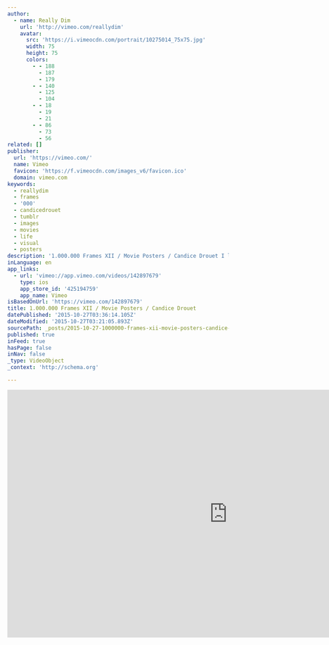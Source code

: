 ```yaml
---
author:
  - name: Really Dim
    url: 'http://vimeo.com/reallydim'
    avatar:
      src: 'https://i.vimeocdn.com/portrait/10275014_75x75.jpg'
      width: 75
      height: 75
      colors:
        - - 188
          - 187
          - 179
        - - 140
          - 125
          - 104
        - - 18
          - 19
          - 21
        - - 86
          - 73
          - 56
related: []
publisher:
  url: 'https://vimeo.com/'
  name: Vimeo
  favicon: 'https://f.vimeocdn.com/images_v6/favicon.ico'
  domain: vimeo.com
keywords:
  - reallydim
  - frames
  - '000'
  - candicedrouet
  - tumblr
  - images
  - movies
  - life
  - visual
  - posters
description: '1.000.000 Frames XII / Movie Posters / Candice Drouet I like watching movie posters and try to remember from what scene they taken from. EN : "My Life In 1.000.000 Frames" is a visual project. I have collected images from all the movies I have seen in my life and split them in different themes.'
inLanguage: en
app_links:
  - url: 'vimeo://app.vimeo.com/videos/142897679'
    type: ios
    app_store_id: '425194759'
    app_name: Vimeo
isBasedOnUrl: 'https://vimeo.com/142897679'
title: 1.000.000 Frames XII / Movie Posters / Candice Drouet
datePublished: '2015-10-27T03:36:14.105Z'
dateModified: '2015-10-27T03:21:05.893Z'
sourcePath: _posts/2015-10-27-1000000-frames-xii-movie-posters-candice-drouet.md
published: true
inFeed: true
hasPage: false
inNav: false
_type: VideoObject
_context: 'http://schema.org'

---
```

<iframe src="https://cdn.embedly.com/widgets/media.html?src=https%3A%2F%2Fplayer.vimeo.com%2Fvideo%2F142897679&amp;url=https%3A%2F%2Fvimeo.com%2F142897679&amp;image=http%3A%2F%2Fi.vimeocdn.com%2Fvideo%2F540322391_1280.jpg&amp;key=b7d04c9b404c499eba89ee7072e1c4f7&amp;type=text%2Fhtml&amp;schema=vimeo" width="1000" height="563" scrolling="no" frameborder="0" allowfullscreen="allowfullscreen" style=""></iframe>